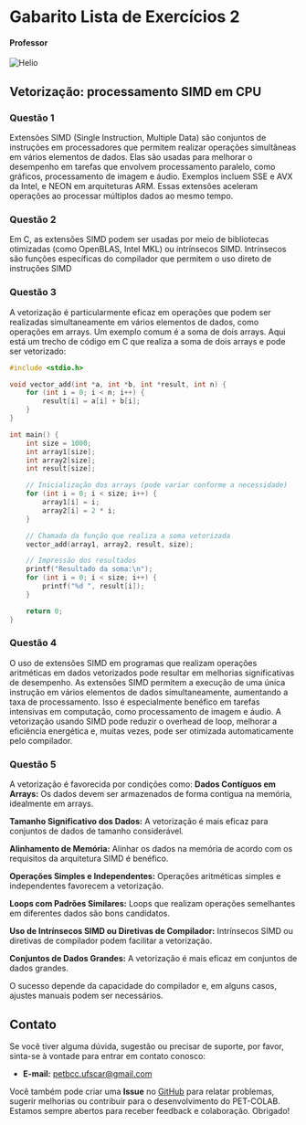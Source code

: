# Gabarito Lista de Exercícios 2

#### Professor
![Helio](https://img.shields.io/badge/Helio_Crestana_Guardia-%2300599C.svg?style=for-the-badge&logo=GoogleScholar&logoColor=white)


## Vetorização: processamento SIMD em CPU

### Questão 1

Extensões SIMD (Single Instruction, Multiple Data) são conjuntos de instruções em processadores que permitem realizar operações simultâneas em vários elementos de dados. Elas são usadas para melhorar o desempenho em tarefas que envolvem processamento paralelo, como gráficos, processamento de imagem e áudio. Exemplos incluem SSE e AVX da Intel, e NEON em arquiteturas ARM. Essas extensões aceleram operações ao processar múltiplos dados ao mesmo tempo.

### Questão 2 

Em C, as extensões SIMD podem ser usadas por meio de bibliotecas otimizadas (como OpenBLAS, Intel MKL) ou intrínsecos SIMD. Intrínsecos são funções específicas do compilador que permitem o uso direto de instruções SIMD

### Questão 3 

A vetorização é particularmente eficaz em operações que podem ser realizadas simultaneamente em vários elementos de dados, como operações em arrays. Um exemplo comum é a soma de dois arrays. Aqui está um trecho de código em C que realiza a soma de dois arrays e pode ser vetorizado:

```c
#include <stdio.h>

void vector_add(int *a, int *b, int *result, int n) {
    for (int i = 0; i < n; i++) {
        result[i] = a[i] + b[i];
    }
}

int main() {
    int size = 1000;
    int array1[size];
    int array2[size];
    int result[size];

    // Inicialização dos arrays (pode variar conforme a necessidade)
    for (int i = 0; i < size; i++) {
        array1[i] = i;
        array2[i] = 2 * i;
    }

    // Chamada da função que realiza a soma vetorizada
    vector_add(array1, array2, result, size);

    // Impressão dos resultados
    printf("Resultado da soma:\n");
    for (int i = 0; i < size; i++) {
        printf("%d ", result[i]);
    }

    return 0;
}
```

### Questão 4 

O uso de extensões SIMD em programas que realizam operações aritméticas em dados vetorizados pode resultar em melhorias significativas de desempenho. As extensões SIMD permitem a execução de uma única instrução em vários elementos de dados simultaneamente, aumentando a taxa de processamento. Isso é especialmente benéfico em tarefas intensivas em computação, como processamento de imagem e áudio. A vetorização usando SIMD pode reduzir o overhead de loop, melhorar a eficiência energética e, muitas vezes, pode ser otimizada automaticamente pelo compilador.

### Questão 5 

A vetorização é favorecida por condições como:
**Dados Contíguos em Arrays:** Os dados devem ser armazenados de forma contígua na memória, idealmente em arrays.

**Tamanho Significativo dos Dados:** A vetorização é mais eficaz para conjuntos de dados de tamanho considerável.

**Alinhamento de Memória:** Alinhar os dados na memória de acordo com os requisitos da arquitetura SIMD é benéfico.

**Operações Simples e Independentes:** Operações aritméticas simples e independentes favorecem a vetorização.

**Loops com Padrões Similares:** Loops que realizam operações semelhantes em diferentes dados são bons candidatos.

**Uso de Intrínsecos SIMD ou Diretivas de Compilador:** Intrínsecos SIMD ou diretivas de compilador podem facilitar a vetorização.

**Conjuntos de Dados Grandes:** A vetorização é mais eficaz em conjuntos de dados grandes.

O sucesso depende da capacidade do compilador e, em alguns casos, ajustes manuais podem ser necessários.


## Contato

Se você tiver alguma dúvida, sugestão ou precisar de suporte, por favor, sinta-se à vontade para entrar em contato conosco:

- **E-mail:** petbcc.ufscar@gmail.com

Você também pode criar uma **Issue** no [GitHub](https://github.com/petbccufscar/pet-colab/issues) para relatar problemas, sugerir melhorias ou contribuir para o desenvolvimento do PET-COLAB. Estamos sempre abertos para receber feedback e colaboração. Obrigado!